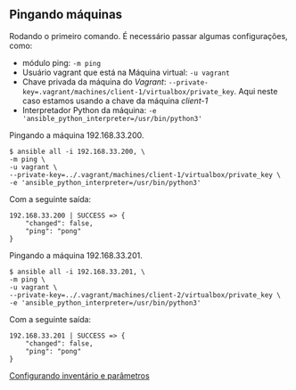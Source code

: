 ## Pingando máquinas

Rodando o primeiro comando.
É necessário passar algumas configurações, como:

* módulo ping: `-m ping`
* Usuário vagrant que está na Máquina virtual: `-u vagrant`
* Chave privada da máquina do _Vagrant_: `--private-key=.vagrant/machines/client-1/virtualbox/private_key`. Aqui neste caso estamos usando a chave da  máquina _client-1_
* Interpretador Python da máquina: `-e 'ansible_python_interpreter=/usr/bin/python3'`

Pingando a máquina 192.168.33.200.
 
```shell
$ ansible all -i 192.168.33.200, \
-m ping \
-u vagrant \
--private-key=../.vagrant/machines/client-1/virtualbox/private_key \
-e 'ansible_python_interpreter=/usr/bin/python3'
```

Com a seguinte saída:

```shell
192.168.33.200 | SUCCESS => {
    "changed": false, 
    "ping": "pong"
}
```

Pingando a máquina 192.168.33.201.
 
```shell
$ ansible all -i 192.168.33.201, \
-m ping \
-u vagrant \
--private-key=../.vagrant/machines/client-2/virtualbox/private_key \
-e 'ansible_python_interpreter=/usr/bin/python3'
```

Com a seguinte saída:

```shell
192.168.33.201 | SUCCESS => {
    "changed": false, 
    "ping": "pong"
}
```

[Configurando inventário e parâmetros](inventory.md)